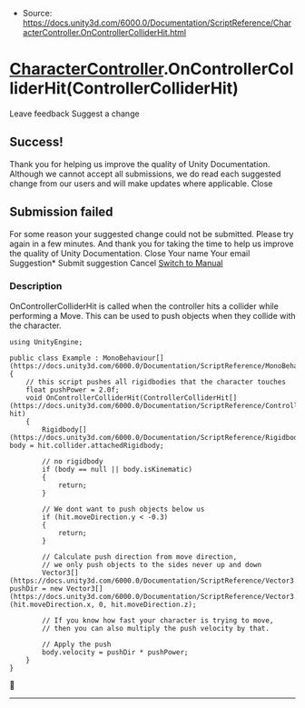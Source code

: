 * Source: https://docs.unity3d.com/6000.0/Documentation/ScriptReference/CharacterController.OnControllerColliderHit.html

#  [CharacterController](https://docs.unity3d.com/6000.0/Documentation/ScriptReference/CharacterController.html).OnControllerColliderHit(ControllerColliderHit)
Leave feedback
Suggest a change
## Success!
Thank you for helping us improve the quality of Unity Documentation. Although we cannot accept all submissions, we do read each suggested change from our users and will make updates where applicable.
Close
## Submission failed
For some reason your suggested change could not be submitted. Please <a>try again</a> in a few minutes. And thank you for taking the time to help us improve the quality of Unity Documentation.
Close
Your name Your email Suggestion* Submit suggestion
Cancel
[Switch to Manual](https://docs.unity3d.com/6000.0/Documentation/Manual/class-CharacterController.html "Go to CharacterController Component in the Manual")
### Description
OnControllerColliderHit is called when the controller hits a collider while performing a Move.
This can be used to push objects when they collide with the character.
```
using UnityEngine;  
  
public class Example : MonoBehaviour[](https://docs.unity3d.com/6000.0/Documentation/ScriptReference/MonoBehaviour.html)
{
    // this script pushes all rigidbodies that the character touches
    float pushPower = 2.0f;
    void OnControllerColliderHit(ControllerColliderHit[](https://docs.unity3d.com/6000.0/Documentation/ScriptReference/ControllerColliderHit.html) hit)
    {
        Rigidbody[](https://docs.unity3d.com/6000.0/Documentation/ScriptReference/Rigidbody.html) body = hit.collider.attachedRigidbody;  
  
        // no rigidbody
        if (body == null || body.isKinematic)
        {
            return;
        }  
  
        // We dont want to push objects below us
        if (hit.moveDirection.y < -0.3)
        {
            return;
        }  
  
        // Calculate push direction from move direction,
        // we only push objects to the sides never up and down
        Vector3[](https://docs.unity3d.com/6000.0/Documentation/ScriptReference/Vector3.html) pushDir = new Vector3[](https://docs.unity3d.com/6000.0/Documentation/ScriptReference/Vector3.html)(hit.moveDirection.x, 0, hit.moveDirection.z);  
  
        // If you know how fast your character is trying to move,
        // then you can also multiply the push velocity by that.  
  
        // Apply the push
        body.velocity = pushDir * pushPower;
    }
}

```

* * *

